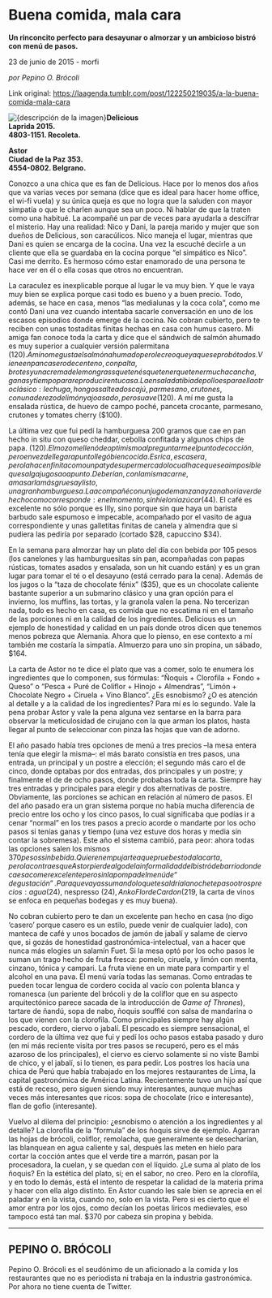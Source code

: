 # Buena comida, mala cara

**Un rinconcito perfecto para desayunar o almorzar y un ambicioso bistró con menú de pasos.**

23 de junio de 2015 - morfi

_por Pepino O. Brócoli_

Link original: https://laagenda.tumblr.com/post/122250219035/a-la-buena-comida-mala-cara

![{descripción de la imagen}](https://64.media.tumblr.com/e8a334852bb5dda72ea6c0a32096823b/tumblr_inline_pb16r8iQBc1t6q87u_500.jpg)**Delicious  
Laprida 2015.  
4803-1151. Recoleta.**

**Astor  
Ciudad de la Paz 353.  
4554-0802. Belgrano.**  


Conozco a una chica que es fan de Delicious. Hace por lo menos dos años que va varias veces por semana (dice que es ideal para hacer home office, el wi-fi vuela) y su única queja es que no logra que la saluden con mayor simpatía o que le charlen aunque sea un poco. Ni hablar de que la traten como una habitué. La acompañé un par de veces para ayudarla a descifrar el misterio. Hay una realidad: Nico y Dani, la pareja marido y mujer que son dueños de Delicious, son caracúlicos. Nico maneja el lugar, mientras que Dani es quien se encarga de la cocina. Una vez la escuché decirle a un cliente que ella se guardaba en la cocina porque “el simpático es Nico”. Casi me derrito. Es hermoso cómo estar enamorado de una persona te hace ver en él o ella cosas que otros no encuentran.


La caraculez es inexplicable porque al lugar le va muy bien. Y que le vaya muy bien se explica porque casi todo es bueno y a buen precio. Todo, además, se hace en casa, menos “las medialunas y la coca cola”, como me contó Dani una vez cuando intentaba sacarle conversación en uno de los escasos episodios donde emerge de la cocina. No cobran cubierto, pero te reciben con unas tostaditas finitas hechas en casa con humus casero. Mi amiga fan conoce toda la carta y dice que el sándwich de salmón ahumado es muy superior a cualquier versión palermitana ($120). A mí no me gusta el salmón ahumado pero le creo que ya que se probó todos. Viene en pan casero de centeno, con palta, brotes y una crema de lemongrass que tenés que tener que tener mucha cancha, ganas y tiempo para reproducir en tu casa. La ensalada tibia de pollo es para ella otro clásico: lechuga, hongos salteados cajú, parmesano, crutones, con un aderezo de limón y ajo asado, pero suave ($120). A mí me gusta la ensalada rústica, de huevo de campo poché, panceta crocante, parmesano, crutones y tomates cherry ($100). 


La última vez que fui pedí la hamburguesa 200 gramos que cae en pan hecho in situ con queso cheddar, cebolla confitada y algunos chips de papa. ($120). El mozo me llenó de optimismo al preguntarme el punto de cocción, pero en vez de llegar a punto llegó bien cocida. Es rica, es casera, pero la hacen finita como un paty de supermercado lo cual hace que sea imposible que salga jugosa o a punto. Deberían, con la misma carne, amasarla más gruesa y listo, una gran hamburguesa. La acompañé con un jugo de manzana y zanahoria verde hecho como corresponde: en el momento, sin hielo ni azúcar ($44). El café es excelente no sólo porque es Illy, sino porque sin que haya un barista barbudo sale espumoso e impecable, acompañado por el vasito de agua correspondiente y unas galletitas finitas de canela y almendra que si pudiera las pediría por separado (cortado $28, capuccino $34). 


En la semana para almorzar hay un plato del día con bebida por 105 pesos (los canelones y las hamburguesitas sin pan, acompañadas con papas rústicas, tomates asados y ensalada, son un hit cuando están) y es un gran lugar para tomar el té o el desayuno (está cerrado para la cena). Además de los jugos o la “taza de chocolate fénix” ($35), que es un chocolate caliente bastante superior a un submarino clásico y una gran opción para el invierno, los muffins, las tortas, y la granola valen la pena. No tercerizan nada, todo es hecho en casa, es comida que no escatima ni en el tamaño de las porciones ni en la calidad de los ingredientes. Delicious es un ejemplo de honestidad y calidad en un país donde otros dicen que tenemos menos pobreza que Alemania. Ahora que lo pienso, en ese contexto a mí también me costaría la simpatía. Almuerzo para uno sin propina, un sábado, $164. 


La carta de Astor no te dice el plato que vas a comer, solo te enumera los ingredientes que lo componen, sus fórmulas: “Ñoquis + Clorofila + Fondo + Queso” o “Pesca + Puré de Coliflor + Hinojo + Almendras”, “Limón + Chocolate Negro + Ciruela + Vino Blanco”. ¿Es esnobismo? ¿O es atención al detalle y a la calidad de los ingredientes? Para mí es lo segundo. Vale la pena probar Astor y vale la pena alguna vez sentarse en la barra para observar la meticulosidad de cirujano con la que arman los platos, hasta llegar al punto de seleccionar con pinza las hojas que van de adorno.


El año pasado había tres opciones de menú a tres precios –la mesa entera tenía que elegir la misma–: el más barato consistía en tres pasos, una entrada, un principal y un postre a elección; el segundo más caro el de cinco, donde optabas por dos entradas, dos principales y un postre; y finalmente el de de ocho pasos, donde probabas toda la carta. Siempre hay tres entradas y principales para elegir y dos alternativas de postre. Obviamente, las porciones se achican en relación al número de pasos. El del año pasado era un gran sistema porque no había mucha diferencia de precio entre los ocho y los cinco pasos, lo cual significaba que podías ir a cenar “normal” en los tres pasos a precio acorde o mandarte por los ocho pasos si tenías ganas y tiempo (una vez estuve dos horas y media sin contar la sobremesa). Este año el sistema cambió, para peor: ahora todas las opciones salen los mismos $370 pesos sin bebida. Quieren empujarte a que pruebes toda la carta, pero la contra es que Astor pierde algo de la informalidad del bistró de barrio donde caes a comer excelente pero sin la pompa del menú de “degustación”. Para que vayas sumando lo que te saldría la noche te paso otros precios: agua ($24), nespresso ($24), Anko Flor de Cardon ($219, la carta de vinos se enfoca en pequeñas bodegas y es muy buena).


No cobran cubierto pero te dan un excelente pan hecho en casa (no digo ‘casero’ porque casero es un estilo, puede venir de cualquier lado), con manteca de café y unos bocados de jamón de jabalí y salame de ciervo que, si gozás de honestidad gastronómica-intelectual, van a hacer que nunca más elogies un salamín Fuet. Si la mesa optó por los ocho pasos le suman un trago hecho de fruta fresca: pomelo, ciruela, y limón con menta, cinzano, tónica y campari. La fruta viene en un mate para compartir y el alcohol en una pava. El menú varía todas las semanas. Como entradas te pueden tocar lengua de cordero cocida al vacío con polenta blanca y romanesca (un pariente del brócoli y de la coliflor que en su aspecto arquitectónico parece sacada de la introducción de *Game of Thrones*), tartare de ñandú, sopa de nabo, ñoquis soufflé con salsa de mandarina o los que vienen con la clorofila. Como principales siempre hay algún pescado, cordero, ciervo o jabalí. El pescado es siempre sensacional, el cordero de la última vez que fui y pedí los ocho pasos estaba pasado y duro (en mi más reciente visita por tres pasos se recuperó, pero es el más azaroso de los principales), el ciervo es ciervo solamente si no viste Bambi de chico, y el jabalí, si lo tienen, es para pedir. Los postres los hacía una chica de Perú que había trabajado en los mejores restaurantes de Lima, la capital gastronómica de América Latina. Recientemente tuvo un hijo así que está de receso, pero siguen siendo muy interesantes, aunque muchas veces más interesantes que ricos: sopa de chocolate (rico e interesante), flan de gofio (interesante). 


Vuelvo al dilema del principio: ¿esnobismo o atención a los ingredientes y al detalle? La clorofila de la “formula” de los ñoquis sirve de ejemplo. Agarran las hojas de brócoli, coliflor, remolacha, que generalmente se desecharían, las blanquean en agua caliente y sal, después las meten en hielo para cortar la cocción antes que el verde tire a marrón, pasan por la procesadora, la cuelan, y se quedan con el líquido. ¿Le suma al plato de los ñoquis? En la estética del plato, sí; en el sabor, no creo. Pero en la clorofila, y en todo lo demás, está el intento de respetar la calidad de la materia prima y hacer con ella algo distinto. En Astor cuando les sale bien se aprecia en el paladar y en la vista, cuando no, solo en la vista. Pero si es cierto que el amor entra por los ojos, como decían los poetas liricos medievales, eso tampoco está tan mal. $370 por cabeza sin propina y bebida. 


  




---

 PEPINO O. BRÓCOLI
------------------

Pepino O. Brócoli es el seudónimo de un aficionado a la comida y los restaurantes que no es periodista ni trabaja en la industria gastronómica. Por ahora no tiene cuenta de Twitter.

